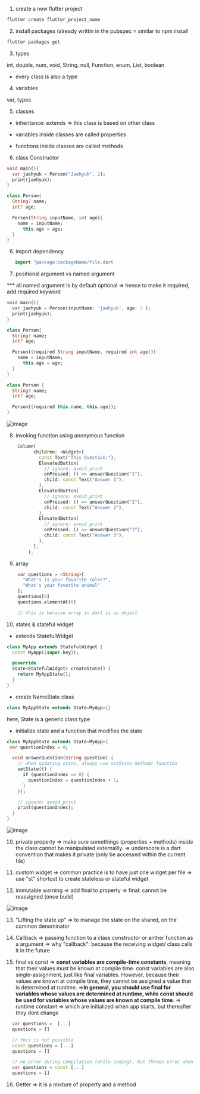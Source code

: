 1. create a new flutter project

```cmd
flutter create flutter_project_name
```

2. install packages (already writtin in the pubspec
   = similar to npm install

```cmd
flutter packages get
```

3. types

int, double, num, void, String, null, Function, enum, List, boolean

- every class is also a type

4. variables

var, types

5. classes

- inheritance: extends => this class is based on other class

- variables inside classes are called properties
- functions inside classes are called methods

6. class Constructor

```dart
void main(){
  var jaehyuk = Person("Jaehyuk", 2);
  print(jaehyuk);
}

class Person{
  String? name;
  int? age;

  Person(String inputName, int age){
    name = inputName;
      this.age = age;
  }
}

```

6. import dependency

```dart
   import "package:packageName/file.dart
```

7. positional argument vs named argument

\*\*\* all named argument is by default optional => hence to make it required, add required keyword

```dart
void main(){
  var jaehyuk = Person(inputName: 'jaehyuk', age: 2 );
  print(jaehyuk);
}

class Person{
  String? name;
  int? age;

  Person({required String inputName, required int age}){
    name = inputName;
      this.age = age;
  }
}

class Person {
  String? name;
  int? age;

  Person({required this.name, this.age});
}

```

![image](https://user-images.githubusercontent.com/102004753/219316121-19c3365f-1ec8-4882-b23c-4542d7e5c3e5.png)

8. invoking function using anonymous function

```dart
    Column(
          children: <Widget>[
            const Text("This Question:"),
            ElevatedButton(
              // ignore: avoid_print
              onPressed: () => answerQuestion("1"),
              child: const Text("Answer 1"),
            ),
            ElevatedButton(
              // ignore: avoid_print
              onPressed: () => answerQuestion("2"),
              child: const Text("Answer 2"),
            ),
            ElevatedButton(
              // ignore: avoid_print
              onPressed: () => answerQuestion("3"),
              child: const Text("Answer 3"),
            ),
          ],
        ),
```

9. array

```dart
    var questions = <String>[
      "What's is your favorite color?",
      "What's your favorite animal"
    ];
    questions[0]
    questions.elementAt(0)

    // this is because array in dart is an object
```

10. states & stateful widget

- extends StatefulWidget

```dart
class MyApp extends StatefulWidget {
  const MyApp({super.key});

  @override
  State<StatefulWidget> createState() {
    return MyAppState();
  }
}
```

- create NameState class

```dart
class MyAppState extends State<MyApp>{}
```

here, State is a generic class type

- initialize state and a function that modifies the state

```dart
class MyAppState extends State<MyApp>{
 var questionIndex = 0;

  void answerQuestion(String question) {
    // when updating state, always use setState method/ function
    setState(() {
      if (questionIndex == 0) {
        questionIndex = questionIndex + 1;
      }
    });

    // ignore: avoid_print
    print(questionIndex);
  }
}

```

![image](https://user-images.githubusercontent.com/102004753/219544695-701ecf0d-f775-4283-8b0d-b8fdf3ba16a6.png)

10. private property
    => make sure somethings (properties + methods) inside the class cannot be manipulated externallly.
    => underscore is a dart convention that makes it private (only be accessed within the current file)

11. custom widget
    => common practice is to have just one widget per file
    => use "st" shortcut to create stateless or stateful widget

12. immutable warning
    => add final to property
    => final: cannot be reassigned (once build)

![image](https://user-images.githubusercontent.com/102004753/219548234-d38c7223-e85d-4928-af7f-7a563ccfc43a.png)

13. "Lifting the state up"
    => to manage the state on the shared, on the common denominator

14. Callback
    => passing function to a class constructor or anther function as a argument
    => why "callback": because the receiving widget/ class calls it in the future

15. final vs const
    => **const variables are compile-time constants**, meaning that their values must be known at compile time. const variables are also single-assignment, just like final variables. However, because their values are known at compile time, they cannot be assigned a value that is determined at runtime.
    =>**In general, you should use final for variables whose values are determined at runtime, while const should be used for variables whose values are known at compile time**.
    => runtime constant => which are initialized when app starts, but thereafter they dont change

```dart
  var questions =  [...]
  questions = []

  // this is not possible
  const questions = [...]
  questions = []

  // no error during compilation (while coding), but throws error when run time
  var questions = const [...]
  questions = []


```

16. Getter
    => it is a mixture of property and a method
